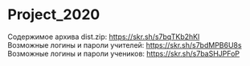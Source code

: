 # Project_2020
Содержимое архива  dist.zip: https://skr.sh/s7bqTKb2hKl <br/>
Возможные логины и пароли учителей: https://skr.sh/s7bdMPB6U8s <br/>
Возможные логины и пароли учеников: https://skr.sh/s7baSHJPFoP

